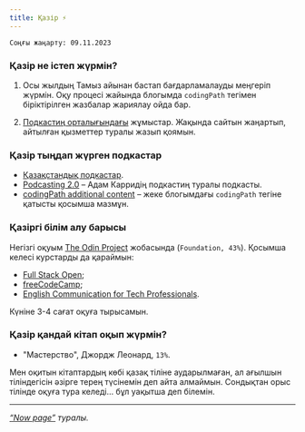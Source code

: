 ```yaml
---
title: Қазір ⚡️
---
```


`Соңғы жаңарту: 09.11.2023`

### Қазір не істеп жүрмін?

1. Осы жылдың Тамыз айынан бастап бағдарламалауды меңгеріп жүрмін. Оқу процесі жайында блогымда `codingPath` тегімен біріктірілген жазбалар жариялау ойда бар.

2. [Подкастиң орталығындағы](https://podcasting.center/) жұмыстар. Жақында сайтын жаңартып, айтылған қызметтер туралы жазып қоямын.

### Қазір тыңдап жүрген подкастар

- [Қазақстандық подкастар](https://index.podcasting.center/episodes).
- [Podcasting 2.0](https://podcastindex.org/podcast/920666) – Адам Карридің подкастиң туралы подкасты.
- [codingPath additional content](https://coding.podcasting.center/) – жеке блогымдағы `codingPath` тегіне қатысты қосымша мазмұн.

### Қазіргі білім алу барысы

Негізгі оқуым [The Odin Project](https://www.theodinproject.com/) жобасында (`Foundation, 43%`). Қосымша келесі курстарды да қараймын:

- [Full Stack Open](https://fullstackopen.com/);
- [freeCodeCamp](https://freecodecamp.org/);
- [English Communication for Tech Professionals](https://www.coursera.org/learn/english-communication-for-tech-professionals/).

Күніне 3-4 сағат оқуға тырысамын.

### Қазір қандай кітап оқып жүрмін?

- "Мастерство", Джордж Леонард, `13%`.

Мен оқитын кітаптардың көбі қазақ тіліне аударылмаған, ал ағылшын тіліндегісін әзірге терең түсінемін деп айта алмаймын. Сондықтан орыс тілінде оқуға тура келеді… бұл уақытша деп білемін.

---

_[“Now page”](https://nownownow.com/about) туралы._
